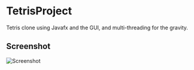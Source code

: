 # TetrisProject

Tetris clone using Javafx and the GUI, and multi-threading for the gravity. 


## Screenshot

![Screenshot](resources/game_ScreenShot.png)
